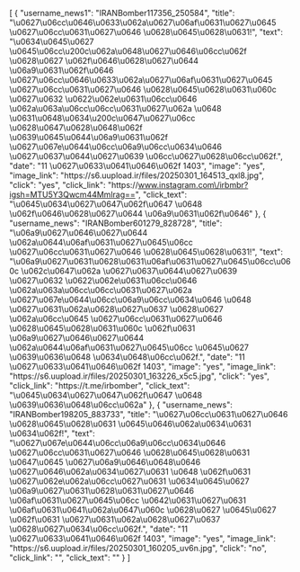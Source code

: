 [
    {
        "username_news1": "IRANBomber117356_250584",
        "title": "\u0627\u06cc\u0646\u0633\u062a\u0627\u06af\u0631\u0627\u0645 \u0627\u06cc\u0631\u0627\u0646 \u0628\u0645\u0628\u0631!",
        "text": "\u0634\u0645\u0627 \u0645\u06cc\u200c\u062a\u0648\u0627\u0646\u06cc\u062f \u0628\u0627 \u062f\u0646\u0628\u0627\u0644 \u06a9\u0631\u062f\u0646 \u0627\u06cc\u0646\u0633\u062a\u0627\u06af\u0631\u0627\u0645 \u0627\u06cc\u0631\u0627\u0646 \u0628\u0645\u0628\u0631\u060c \u0627\u0632 \u0622\u062e\u0631\u06cc\u0646 \u062a\u063a\u06cc\u06cc\u0631\u0627\u062a \u0648 \u0631\u0648\u0634\u200c\u0647\u0627\u06cc \u0628\u0647\u0628\u0648\u062f \u0639\u0645\u0644\u06a9\u0631\u062f \u0627\u067e\u0644\u06cc\u06a9\u06cc\u0634\u0646 \u0627\u0637\u0644\u0627\u0639 \u06cc\u0627\u0628\u06cc\u062f.",
        "date": "11 \u0627\u0633\u0641\u0646\u062f 1403",
        "image": "yes",
        "image_link": "https:\/\/s6.uupload.ir\/files\/20250301_164513_qxl8.jpg",
        "click": "yes",
        "click_link": "https:\/\/www.instagram.com\/irbmbr?igsh=MTU5Y3Qwcm44Mmlrag==",
        "click_text": "\u0645\u0634\u0627\u0647\u062f\u0647 \u0648 \u062f\u0646\u0628\u0627\u0644 \u06a9\u0631\u062f\u0646"
    },
    {
        "username_news": "IRANBomber601279_828728",
        "title": "\u06a9\u0627\u0646\u0627\u0644 \u062a\u0644\u06af\u0631\u0627\u0645\u06cc \u0627\u06cc\u0631\u0627\u0646 \u0628\u0645\u0628\u0631!",
        "text": "\u06a9\u0627\u0631\u0628\u0631\u06af\u0631\u0627\u0645\u06cc\u060c \u062c\u0647\u062a \u0627\u0637\u0644\u0627\u0639 \u0627\u0632 \u0622\u062e\u0631\u06cc\u0646 \u062a\u063a\u06cc\u06cc\u0631\u0627\u062a \u0627\u067e\u0644\u06cc\u06a9\u06cc\u0634\u0646 \u0648 \u0627\u0631\u062a\u0628\u0627\u0637 \u0628\u0627 \u062a\u06cc\u0645 \u0627\u06cc\u0631\u0627\u0646 \u0628\u0645\u0628\u0631\u060c \u062f\u0631 \u06a9\u0627\u0646\u0627\u0644 \u062a\u0644\u06af\u0631\u0627\u0645\u06cc \u0645\u0627 \u0639\u0636\u0648 \u0634\u0648\u06cc\u062f.",
        "date": "11 \u0627\u0633\u0641\u0646\u062f 1403",
        "image": "yes",
        "image_link": "https:\/\/s6.uupload.ir\/files\/20250301_163226_x5c5.jpg",
        "click": "yes",
        "click_link": "https:\/\/t.me\/irbomber",
        "click_text": "\u0645\u0634\u0627\u0647\u062f\u0647 \u0648 \u0639\u0636\u0648\u06cc\u062a"
    },
    {
        "username_news": "IRANBomber198205_883733",
        "title": "\u0627\u06cc\u0631\u0627\u0646 \u0628\u0645\u0628\u0631 \u0645\u0646\u062a\u0634\u0631 \u0634\u062f!",
        "text": "\u0627\u067e\u0644\u06cc\u06a9\u06cc\u0634\u0646 \u0627\u06cc\u0631\u0627\u0646 \u0628\u0645\u0628\u0631 \u0647\u0645 \u0627\u06a9\u0646\u0648\u0646 \u0627\u0646\u062a\u0634\u0627\u0631 \u0648 \u062f\u0631 \u0627\u062e\u062a\u06cc\u0627\u0631 \u0634\u0645\u0627 \u06a9\u0627\u0631\u0628\u0631\u0627\u0646 \u06af\u0631\u0627\u0645\u06cc \u0642\u0631\u0627\u0631 \u06af\u0631\u0641\u062a\u0647\u060c \u0628\u0627 \u0645\u0627 \u062f\u0631 \u0627\u0631\u062a\u0628\u0627\u0637 \u0628\u0627\u0634\u06cc\u062f.",
        "date": "11 \u0627\u0633\u0641\u0646\u062f 1403",
        "image": "yes",
        "image_link": "https:\/\/s6.uupload.ir\/files\/20250301_160205_uv6n.jpg",
        "click": "no",
        "click_link": "",
        "click_text": ""
    }
]